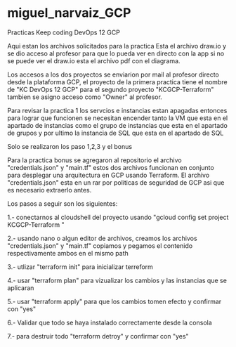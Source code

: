 # miguel_narvaiz_GCP
Practicas Keep coding DevOps 12 GCP 

Aqui estan los archivos solicitados para la practica Esta el archivo draw.io y se dio acceso al profesor para que lo pueda ver en directo con la app si no se puede ver el draw.io esta el archivo pdf con el diagrama. 

Los accesos a los dos proyectos se enviarion por mail al profesor directo desde la plataforma GCP, el proyecto de la primera practica tiene el nombre de "KC DevOps 12 GCP" para el segundo proyecto "KCGCP-Terraform" tambien se asigno acceso como "Owner" al profesor.

Para revisar la practica 1 los servcios e instancias estan apagadas entonces para lograr que funcionen se necesitan encender tanto la VM que esta en el apartado de instancias como el grupo de instancias que esta en el apartado de grupos y por ultimo la instancia de SQL que esta en el apartado de SQL

Solo se realizaron los paso 1,2,3 y el bonus 

Para la practica bonus se agregaron al repositorio el archivo "credentials.json" y "main.tf" estos dos archivos funcionan en conjunto para desplegar una arquitectura en GCP usando Terraform. El archivo "credentials.json" esta en un rar por politicas de seguridad de GCP asi que es necesario extraerlo antes. 

Los pasos a seguir son los siguientes: 

1.- conectarnos al cloudshell del proyecto usando "gcloud config set project KCGCP-Terraform " 

2.- usando nano o algun editor de archivos, creamos los archivos "credentials.json" y "main.tf" copiamos y pegamos el contenido respectivamente ambos en el mismo path 

3.- utlizar "terraform init" para inicializar terreform 

4.- usar "terraform plan" para vizualizar los cambios y las instancias que se aplicaran 

5.- usar "terraform apply" para que los cambios tomen efecto y confirmar con "yes" 

6.- Validar que todo se haya instalado correctamente desde la consola 

7.- para destruir todo "terraform detroy" y confirmar con "yes"
